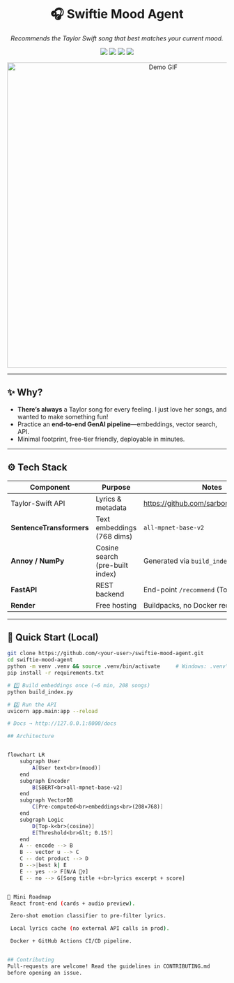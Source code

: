 <h1 align="center">🎧 Swiftie Mood Agent</h1>
<p align="center"><em>Recommends the Taylor Swift song that best matches your current mood.</em></p>

<p align="center">
  <img src="https://img.shields.io/badge/python-3.12-blue?logo=python">
  <img src="https://img.shields.io/badge/FastAPI-0.110-009688?logo=fastapi">
  <img src="https://img.shields.io/badge/SBERT-all--mpnet--base--v2-ff69b4">
  <img src="https://img.shields.io/badge/Deploy-Render-46e3b7?logo=render">
</p>

<!-- Replace with your own GIF / screenshot -->
<p align="center">
  <img src="docs/demo.gif" width="700" alt="Demo GIF">
</p>

---

## ✨ Why?

* **There’s always** a Taylor song for every feeling. I just love her songs, and wanted to make something fun!
* Practice an **end-to-end GenAI pipeline**—embeddings, vector search, API.
* Minimal footprint, free-tier friendly, deployable in minutes.

---

## ⚙️ Tech Stack

| Component             | Purpose                               | Notes |
|-----------------------|---------------------------------------|-------|
| Taylor-Swift API      | Lyrics & metadata                     | <https://github.com/sarbor/taylor_swift_api> |
| **SentenceTransformers** | Text embeddings (768 dims)           | `all-mpnet-base-v2` |
| **Annoy / NumPy**     | Cosine search (pre-built index)       | Generated via `build_index.py` |
| **FastAPI**           | REST backend                          | End-point `/recommend` (Top-k) |
| **Render**            | Free hosting                          | Buildpacks, no Docker required |

---

## 🚀 Quick Start (Local)

```bash
git clone https://github.com/<your-user>/swiftie-mood-agent.git
cd swiftie-mood-agent
python -m venv .venv && source .venv/bin/activate     # Windows: .venv\Scripts\activate
pip install -r requirements.txt

# 1️⃣ Build embeddings once (~6 min, 208 songs)
python build_index.py

# 2️⃣ Run the API
uvicorn app.main:app --reload

# Docs → http://127.0.0.1:8000/docs

## Architecture


flowchart LR
    subgraph User
        A[User text<br>(mood)]
    end
    subgraph Encoder
        B[SBERT<br>all-mpnet-base-v2]
    end
    subgraph VectorDB
        C[Pre-computed<br>embeddings<br>(208×768)]
    end
    subgraph Logic
        D[Top-k<br>(cosine)]
        E[Threshold<br>&lt; 0.15?]
    end
    A -- encode --> B
    B -- vector u --> C
    C -- dot product --> D
    D -->|best k| E
    E -- yes --> F[N/A 🙅‍♀️]
    E -- no --> G[Song title +<br>lyrics excerpt + score]


🌱 Mini Roadmap
 React front-end (cards + audio preview).

 Zero-shot emotion classifier to pre-filter lyrics.

 Local lyrics cache (no external API calls in prod).

 Docker + GitHub Actions CI/CD pipeline.


## Contributing
Pull-requests are welcome! Read the guidelines in CONTRIBUTING.md
before opening an issue.



